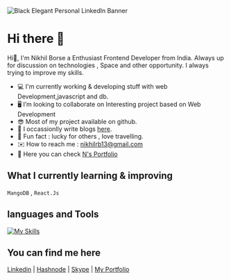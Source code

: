 
![Black Elegant Personal LinkedIn Banner](https://github.com/00123nikhil/MoviesHub_Responsive/assets/95076182/6f7badc2-ddfa-4034-ab65-da16647f2c3c)


# Hi there 👋 
Hi🙂, I'm Nikhil Borse a Enthusiast Frontend Developer from India. Always up for discussion on technologies , Space and other opportunity. I always trying to improve my skills.
- 💻 I'm currently working & developing stuff with web Development,javascript and db.
- 🖥️ I’m looking to collaborate on Interesting project based on Web Development
- 😎 Most of my project available on github.
- 🤔 I occassionlly write blogs [here](https://niksknowledgecode.hashnode.dev/).
- 🙂 Fun fact : lucky for others , love travelling.
- ✉️ How to reach me : nikhilrb13@gmail.com
- 🔗 Here you can check [N's Portfolio](https://nikhilborseportfolio.netlify.app/)

## What I currently learning & improving
`MangoDB` , `React.Js`

## languages and Tools
​​[![My Skills](https://skillicons.dev/icons?i=html,css,javascript,git,github,mysql,netlify,react,tailwind,vscode)](https://skillicons.dev)

## You can find me here
[Linkedin](https://www.linkedin.com/in/nikhil-borse00123/) | [Hashnode](https://niksknowledgecode.hashnode.dev/) | [Skype](https://join.skype.com/invite/yXdImAUYc514) |  [My Portfolio](https://nikhilborseportfolio.netlify.app/)



